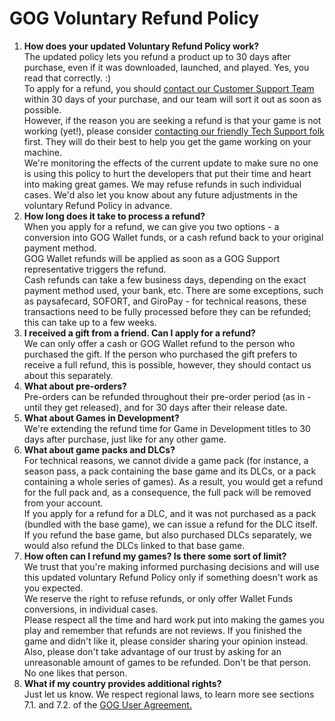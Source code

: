 GOG Voluntary Refund Policy
===========================

1.  **How does your updated Voluntary Refund Policy work?**  
    The updated policy lets you refund a product up to 30 days after purchase, even if it was downloaded, launched, and played. Yes, you read that correctly. :)  
    To apply for a refund, you should [contact our Customer Support Team](https://support.gog.com/hc/requests/new?form=orders) within 30 days of your purchase, and our team will sort it out as soon as possible.  
    However, if the reason you are seeking a refund is that your game is not working (yet!), please consider [contacting our friendly Tech Support folk](https://support.gog.com/hc/requests/new?form=technical) first. They will do their best to help you get the game working on your machine.  
    We're monitoring the effects of the current update to make sure no one is using this policy to hurt the developers that put their time and heart into making great games. We may refuse refunds in such individual cases. We'd also let you know about any future adjustments in the voluntary Refund Policy in advance.
2.  **How long does it take to process a refund?**  
    When you apply for a refund, we can give you two options - a conversion into GOG Wallet funds, or a cash refund back to your original payment method.  
    GOG Wallet refunds will be applied as soon as a GOG Support representative triggers the refund.  
    Cash refunds can take a few business days, depending on the exact payment method used, your bank, etc. There are some exceptions, such as paysafecard, SOFORT, and GiroPay - for technical reasons, these transactions need to be fully processed before they can be refunded; this can take up to a few weeks.
3.  **I received a gift from a friend. Can I apply for a refund?**  
    We can only offer a cash or GOG Wallet refund to the person who purchased the gift. If the person who purchased the gift prefers to receive a full refund, this is possible, however, they should contact us about this separately.
4.  **What about pre-orders?**  
    Pre-orders can be refunded throughout their pre-order period (as in - until they get released), and for 30 days after their release date.
5.  **What about Games in Development?**  
    We're extending the refund time for Game in Development titles to 30 days after purchase, just like for any other game.
6.  **What about game packs and DLCs?**  
    For technical reasons, we cannot divide a game pack (for instance, a season pass, a pack containing the base game and its DLCs, or a pack containing a whole series of games). As a result, you would get a refund for the full pack and, as a consequence, the full pack will be removed from your account.  
    If you apply for a refund for a DLC, and it was not purchased as a pack (bundled with the base game), we can issue a refund for the DLC itself.  
    If you refund the base game, but also purchased DLCs separately, we would also refund the DLCs linked to that base game.
7.  **How often can I refund my games? Is there some sort of limit?**  
    We trust that you're making informed purchasing decisions and will use this updated voluntary Refund Policy only if something doesn't work as you expected.  
    We reserve the right to refuse refunds, or only offer Wallet Funds conversions, in individual cases.  
    Please respect all the time and hard work put into making the games you play and remember that refunds are not reviews. If you finished the game and didn't like it, please consider sharing your opinion instead. Also, please don't take advantage of our trust by asking for an unreasonable amount of games to be refunded. Don't be that person. No one likes that person.
8.  **What if my country provides additional rights?**  
    Just let us know. We respect regional laws, to learn more see sections 7.1. and 7.2. of the [GOG User Agreement.](https://support.gog.com/hc/en-us/articles/212632089-GOG-COM-User-Agreement)